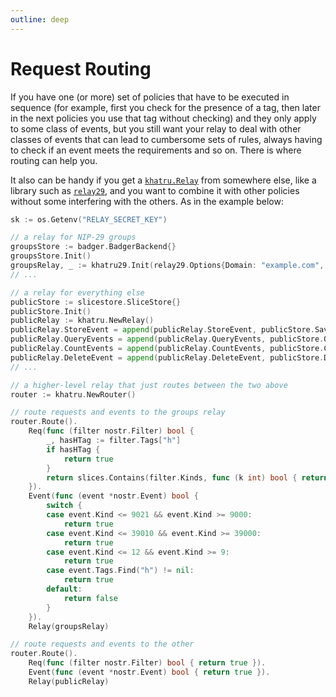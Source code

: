 ```yaml
---
outline: deep
---
```


# Request Routing

If you have one (or more) set of policies that have to be executed in sequence (for example, first you check for the presence of a tag, then later in the next policies you use that tag without checking) and they only apply to some class of events, but you still want your relay to deal with other classes of events that can lead to cumbersome sets of rules, always having to check if an event meets the requirements and so on. There is where routing can help you.

It also can be handy if you get a [`khatru.Relay`](https://pkg.go.dev/github.com/fiatjaf/khatru#Relay) from somewhere else, like a library such as [`relay29`](https://github.com/fiatjaf/relay29), and you want to combine it with other policies without some interfering with the others. As in the example below:

```go
sk := os.Getenv("RELAY_SECRET_KEY")

// a relay for NIP-29 groups
groupsStore := badger.BadgerBackend{}
groupsStore.Init()
groupsRelay, _ := khatru29.Init(relay29.Options{Domain: "example.com", DB: groupsStore, SecretKey: sk})
// ...

// a relay for everything else
publicStore := slicestore.SliceStore{}
publicStore.Init()
publicRelay := khatru.NewRelay()
publicRelay.StoreEvent = append(publicRelay.StoreEvent, publicStore.SaveEvent)
publicRelay.QueryEvents = append(publicRelay.QueryEvents, publicStore.QueryEvents)
publicRelay.CountEvents = append(publicRelay.CountEvents, publicStore.CountEvents)
publicRelay.DeleteEvent = append(publicRelay.DeleteEvent, publicStore.DeleteEvent)
// ...

// a higher-level relay that just routes between the two above
router := khatru.NewRouter()

// route requests and events to the groups relay
router.Route().
	Req(func (filter nostr.Filter) bool {
		_, hasHTag := filter.Tags["h"]
		if hasHTag {
			return true
		}
		return slices.Contains(filter.Kinds, func (k int) bool { return k == 39000 || k == 39001 || k == 39002 })
	}).
	Event(func (event *nostr.Event) bool {
		switch {
		case event.Kind <= 9021 && event.Kind >= 9000:
			return true
		case event.Kind <= 39010 && event.Kind >= 39000:
			return true
		case event.Kind <= 12 && event.Kind >= 9:
			return true
		case event.Tags.Find("h") != nil:
			return true
		default:
			return false
		}
	}).
	Relay(groupsRelay)

// route requests and events to the other
router.Route().
	Req(func (filter nostr.Filter) bool { return true }).
	Event(func (event *nostr.Event) bool { return true }).
	Relay(publicRelay)
```
